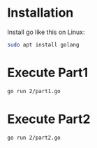 # Installation
Install go like this on Linux:
```bash
sudo apt install golang
```

# Execute Part1
```bash
go run 2/part1.go
```

# Execute Part2
```bash
go run 2/part2.go
```
